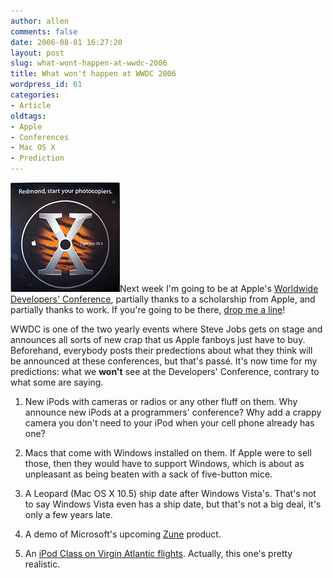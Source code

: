 ```yaml
---
author: allen
comments: false
date: 2006-08-01 16:27:20
layout: post
slug: what-wont-happen-at-wwdc-2006
title: What won't happen at WWDC 2006
wordpress_id: 61
categories:
- Article
oldtags:
- Apple
- Conferences
- Mac OS X
- Prediction
---
```


![Banner from WWDC 2004.](/images/wp-uploads/2006/08/tiger-photocopiers.jpg)Next week I'm going to be at Apple's [Worldwide Developers' Conference](http://developer.apple.com/wwdc/), partially thanks to a scholarship from Apple, and partially thanks to work. If you're going to be there, [drop me a line](/site/contact.php)!

WWDC is one of the two yearly events where Steve Jobs gets on stage and announces all sorts of new crap that us Apple fanboys just have to buy. Beforehand, everybody posts their predections about what they think will be announced at these conferences, but that's passé. It's now time for my predictions: what we **won't** see at the Developers' Conference, contrary to what some are saying.



	
  1. New iPods with cameras or radios or any other fluff on them. Why announce new iPods at a programmers' conference? Why add a crappy camera you don't need to your iPod when your cell phone already has one?

	
  2. Macs that come with Windows installed on them. If Apple were to sell those, then they would have to support Windows, which is about as unpleasant as being beaten with a sack of five-button mice.

	
  3. A Leopard (Mac OS X 10.5) ship date after Windows Vista's. That's not to say Windows Vista even has a ship date, but that's not a big deal, it's only a few years late.

	
  4. A demo of Microsoft's upcoming [Zune](http://news.bbc.co.uk/2/hi/business/5205296.stm) product.

	
  5. An [iPod Class on Virgin Atlantic flights](http://secretdiaryofstevejobs.blogspot.com/2006/07/wacky-old-sir-richard-branson-calls-me.html). Actually, this one's pretty realistic.


